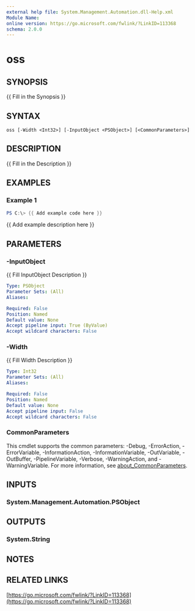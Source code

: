 ```yaml
---
external help file: System.Management.Automation.dll-Help.xml
Module Name:
online version: https://go.microsoft.com/fwlink/?LinkID=113368
schema: 2.0.0
---
```


# oss

## SYNOPSIS
{{ Fill in the Synopsis }}

## SYNTAX

```
oss [-Width <Int32>] [-InputObject <PSObject>] [<CommonParameters>]
```

## DESCRIPTION
{{ Fill in the Description }}

## EXAMPLES

### Example 1
```powershell
PS C:\> {{ Add example code here }}
```

{{ Add example description here }}

## PARAMETERS

### -InputObject
{{ Fill InputObject Description }}

```yaml
Type: PSObject
Parameter Sets: (All)
Aliases:

Required: False
Position: Named
Default value: None
Accept pipeline input: True (ByValue)
Accept wildcard characters: False
```

### -Width
{{ Fill Width Description }}

```yaml
Type: Int32
Parameter Sets: (All)
Aliases:

Required: False
Position: Named
Default value: None
Accept pipeline input: False
Accept wildcard characters: False
```

### CommonParameters
This cmdlet supports the common parameters: -Debug, -ErrorAction, -ErrorVariable, -InformationAction, -InformationVariable, -OutVariable, -OutBuffer, -PipelineVariable, -Verbose, -WarningAction, and -WarningVariable. For more information, see [about_CommonParameters](http://go.microsoft.com/fwlink/?LinkID=113216).

## INPUTS

### System.Management.Automation.PSObject

## OUTPUTS

### System.String

## NOTES

## RELATED LINKS

[https://go.microsoft.com/fwlink/?LinkID=113368](https://go.microsoft.com/fwlink/?LinkID=113368)


